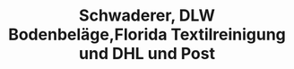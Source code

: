 ---
title: "Schwaderer, DLW Bodenbeläge,Florida Textilreinigung und DHL und Post"
url: /burgstetten/schwaderer-dlw-bodenbelaege-florida-textilreinigung-und-dhl-und-post/
shop: Lebensmittel
---